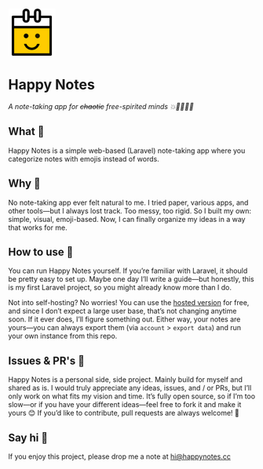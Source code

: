 ![Happy Notes logo](src/public/favicon-96x96.png)

# Happy Notes
_A note-taking app for ~~chaotic~~ free-spirited minds 💥🧠📝🎨🚀_

## What 📝
Happy Notes is a simple web-based (Laravel) note-taking app where you categorize notes with emojis instead of words.

## Why 🤷
No note-taking app ever felt natural to me. I tried paper, various apps, and other tools—but I always lost track. Too messy, too rigid. So I built my own: simple, visual, emoji-based. Now, I can finally organize my ideas in a way that works for me.

## How to use 🚀
You can run Happy Notes yourself. If you’re familiar with Laravel, it should be pretty easy to set up. Maybe one day I’ll write a guide—but honestly, this is my first Laravel project, so you might already know more than I do.

Not into self-hosting? No worries! You can use the [hosted version](https://happynotes.cc) for free, and since I don’t expect a large user base, that’s not changing anytime soon. If it ever does, I’ll figure something out. Either way, your notes are yours—you can always export them (via `account` > `export data`) and run your own instance from this repo.

## Issues & PR's 🧩
Happy Notes is a personal side, side project. Mainly build for myself and shared as is. I would truly appreciate any ideas, issues, and / or PRs, but I’ll only work on what fits my vision and time. It’s fully open source, so if I’m too slow—or if you have your different ideas—feel free to fork it and make it yours 😊 If you’d like to contribute, pull requests are always welcome! 💛

## Say hi 👋
If you enjoy this project, please drop me a note at [hi@happynotes.cc](mailto:hi@happynotes.cc)
